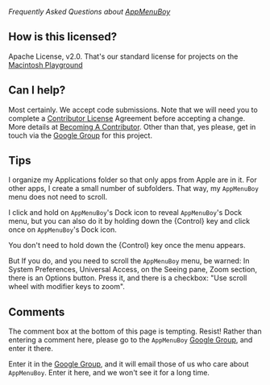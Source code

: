 _Frequently Asked Questions about [AppMenuBoy](http://code.google.com/p/appmenuboy)_

## How is this licensed? ##

Apache License, v2.0. That's our standard license for projects on the [Macintosh Playground](http://code.google.com/mac)

## Can I help? ##

Most certainly. We accept code submissions. Note that we will need you to complete a [Contributor License](http://code.google.com/legal/individual-cla-v1.0.html) Agreement before accepting a change. More details at [Becoming A Contributor](http://code.google.com/p/appmenuboy/wiki/BecomingAContributor). Other than that, yes please, get in touch via the [Google Group](http://groups.google.com/group/appmenuboy) for this project.

## Tips ##

I organize my Applications folder so that only apps from Apple are in it. For other apps, I create a small number of subfolders. That way, my `AppMenuBoy` menu does not need to scroll.

I click and hold on `AppMenuBoy`'s Dock icon to reveal `AppMenuBoy`'s Dock menu, but you can also do it by holding down the {Control} key and click once on `AppMenuBoy`'s Dock icon.

You don't need to hold down the {Control} key once the menu appears.

But If you do, and you need to scroll the `AppMenuBoy` menu, be warned: In System Preferences, Universal Access, on the Seeing pane, Zoom section, there is an Options button. Press it, and there is a checkbox: "Use scroll wheel with modifier keys to zoom".

## Comments ##

The comment box at the bottom of this page is tempting. Resist!  Rather than entering a comment here, please go to the `AppMenuBoy` [Google Group](http://groups.google.com/group/appmenuboy), and enter it there.

Enter it in the [Google Group](http://groups.google.com/group/appmenuboy), and it will email those of us who care about `AppMenuBoy`. Enter it here, and we won't see it for a long time.